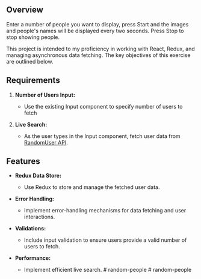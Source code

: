 ## Overview

Enter a number of people you want to display, press Start and the images and people's names will be displayed every two seconds. Press Stop to stop showing people.


This project is intended to my proficiency in working with React, Redux, and managing asynchronous data fetching. The key objectives of this exercise are outlined below.

## Requirements

1. **Number of Users Input:**

   - Use the existing Input component to specify number of users to fetch

2. **Live Search:**
   - As the user types in the Input component, fetch user data from [RandomUser API](https://randomuser.me/api?results={numberOfUsers}).

## Features

- **Redux Data Store:**

  - Use Redux to store and manage the fetched user data.

- **Error Handling:**

  - Implement error-handling mechanisms for data fetching and user interactions.

- **Validations:**

  - Include input validation to ensure users provide a valid number of users to fetch.

- **Performance:**
  - Implement efficient live search.
#   r a n d o m - p e o p l e 
 
 #   r a n d o m - p e o p l e 
 
 